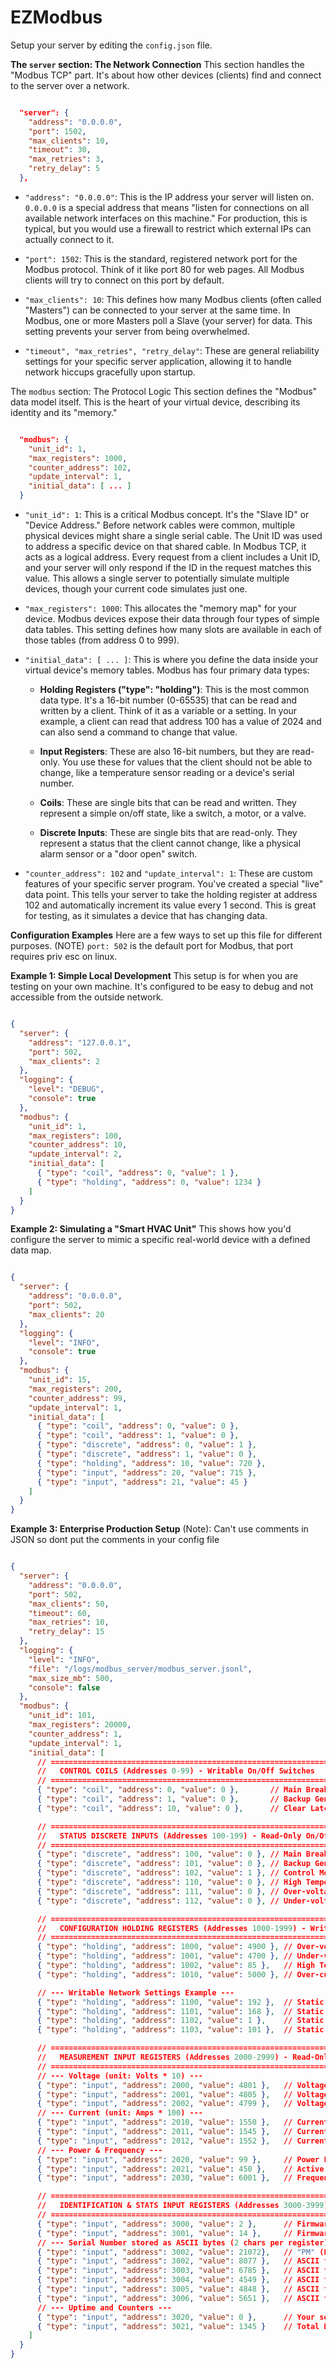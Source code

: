 # EZModbus

Setup your server by editing the `config.json` file.

**The `server` section: The Network Connection**
This section handles the "Modbus TCP" part. It's about how other devices (clients) find and connect to the server over a network.

```JSON

  "server": {
    "address": "0.0.0.0",
    "port": 1502,
    "max_clients": 10,
    "timeout": 30,
    "max_retries": 3,
    "retry_delay": 5
  },
```

- `"address": "0.0.0.0"`: This is the IP address your server will listen on. `0.0.0.0` is a special address that means "listen for connections on all available network interfaces on this machine." For production, this is typical, but you would use a firewall to restrict which external IPs can actually connect to it.

- `"port": 1502`: This is the standard, registered network port for the Modbus protocol. Think of it like port 80 for web pages. All Modbus clients will try to connect on this port by default.

- `"max_clients": 10`: This defines how many Modbus clients (often called "Masters") can be connected to your server at the same time. In Modbus, one or more Masters poll a Slave (your server) for data. This setting prevents your server from being overwhelmed.

- `"timeout", "max_retries", "retry_delay"`: These are general reliability settings for your specific server application, allowing it to handle network hiccups gracefully upon startup.

The `modbus` section: The Protocol Logic
This section defines the "Modbus" data model itself. This is the heart of your virtual device, describing its identity and its "memory."

```JSON

  "modbus": {
    "unit_id": 1,
    "max_registers": 1000,
    "counter_address": 102,
    "update_interval": 1,
    "initial_data": [ ... ]
  }
```

- `"unit_id": 1`: This is a critical Modbus concept. It's the "Slave ID" or "Device Address." Before network cables were common, multiple physical devices might share a single serial cable. The Unit ID was used to address a specific device on that shared cable. In Modbus TCP, it acts as a logical address. Every request from a client includes a Unit ID, and your server will only respond if the ID in the request matches this value. This allows a single server to potentially simulate multiple devices, though your current code simulates just one.

- `"max_registers": 1000`: This allocates the "memory map" for your device. Modbus devices expose their data through four types of simple data tables. This setting defines how many slots are available in each of those tables (from address 0 to 999).

- `"initial_data": [ ... ]`: This is where you define the data inside your virtual device's memory tables. Modbus has four primary data types:

    - **Holding Registers ("type": "holding")**: This is the most common data type. It's a 16-bit number (0-65535) that can be read and written by a client. Think of it as a variable or a setting. In your example, a client can read that address 100 has a value of 2024 and can also send a command to change that value.

    - **Input Registers**: These are also 16-bit numbers, but they are read-only. You use these for values that the client should not be able to change, like a temperature sensor reading or a device's serial number.

    - **Coils**: These are single bits that can be read and written. They represent a simple on/off state, like a switch, a motor, or a valve.

    - **Discrete Inputs**: These are single bits that are read-only. They represent a status that the client cannot change, like a physical alarm sensor or a "door open" switch.

- `"counter_address": 102` and `"update_interval": 1`: These are custom features of your specific server program. You've created a special "live" data point. This tells your server to take the holding register at address 102 and automatically increment its value every 1 second. This is great for testing, as it simulates a device that has changing data.

**Configuration Examples**
Here are a few ways to set up this file for different purposes. (NOTE) `port: 502` is the default port for Modbus, that port requires priv esc on linux.

**Example 1: Simple Local Development**
This setup is for when you are testing on your own machine. It's configured to be easy to debug and not accessible from the outside network.

```JSON

{
  "server": {
    "address": "127.0.0.1",
    "port": 502,
    "max_clients": 2
  },
  "logging": {
    "level": "DEBUG",
    "console": true
  },
  "modbus": {
    "unit_id": 1,
    "max_registers": 100,
    "counter_address": 10,
    "update_interval": 2,
    "initial_data": [
      { "type": "coil", "address": 0, "value": 1 },
      { "type": "holding", "address": 0, "value": 1234 }
    ]
  }
}
```
**Example 2: Simulating a "Smart HVAC Unit"**
This shows how you'd configure the server to mimic a specific real-world device with a defined data map.

```JSON

{
  "server": {
    "address": "0.0.0.0",
    "port": 502,
    "max_clients": 20
  },
  "logging": {
    "level": "INFO",
    "console": true
  },
  "modbus": {
    "unit_id": 15,
    "max_registers": 200,
    "counter_address": 99,
    "update_interval": 1,
    "initial_data": [
      { "type": "coil", "address": 0, "value": 0 },             
      { "type": "coil", "address": 1, "value": 0 },             
      { "type": "discrete", "address": 0, "value": 1 },          
      { "type": "discrete", "address": 1, "value": 0 },         
      { "type": "holding", "address": 10, "value": 720 },        
      { "type": "input", "address": 20, "value": 715 },        
      { "type": "input", "address": 21, "value": 45 }         
    ]
  }
}
```

**Example 3: Enterprise Production Setup**
(Note): Can't use comments in JSON so dont put the comments in your config file

```JSON

{
  "server": {
    "address": "0.0.0.0",   
    "port": 502,
    "max_clients": 50,      
    "timeout": 60,          
    "max_retries": 10,
    "retry_delay": 15
  },
  "logging": {
    "level": "INFO",        
    "file": "/logs/modbus_server/modbus_server.jsonl",
    "max_size_mb": 500,     
    "console": false       
  },
  "modbus": {
    "unit_id": 101,          
    "max_registers": 20000,
    "counter_address": 1,
    "update_interval": 1,
    "initial_data": [
      // ======================================================================
      //   CONTROL COILS (Addresses 0-99) - Writable On/Off Switches
      // ======================================================================
      { "type": "coil", "address": 0, "value": 0 },       // Main Breaker Control (0=Open, 1=Close)
      { "type": "coil", "address": 1, "value": 0 },       // Backup Generator Control (0=Disable, 1=Enable)
      { "type": "coil", "address": 10, "value": 0 },      // Clear Latched Alarms (Write 1 to clear)

      // ======================================================================
      //   STATUS DISCRETE INPUTS (Addresses 100-199) - Read-Only On/Off Status
      // ======================================================================
      { "type": "discrete", "address": 100, "value": 0 }, // Main Breaker Status (0=Open, 1=Closed)
      { "type": "discrete", "address": 101, "value": 0 }, // Backup Generator Status (0=Stopped, 1=Running)
      { "type": "discrete", "address": 102, "value": 1 }, // Control Mode (0=Manual, 1=Remote/Modbus)
      { "type": "discrete", "address": 110, "value": 0 }, // High Temperature Alarm (0=OK, 1=Alarm)
      { "type": "discrete", "address": 111, "value": 0 }, // Over-voltage Fault (0=OK, 1=Fault)
      { "type": "discrete", "address": 112, "value": 0 }, // Under-voltage Fault (0=OK, 1=Fault)

      // ======================================================================
      //   CONFIGURATION HOLDING REGISTERS (Addresses 1000-1999) - Writable Settings
      // ======================================================================
      { "type": "holding", "address": 1000, "value": 4900 }, // Over-voltage Trip Point (Value in Volts * 10, e.g., 490.0V)
      { "type": "holding", "address": 1001, "value": 4700 }, // Under-voltage Trip Point (Value in Volts * 10, e.g., 470.0V)
      { "type": "holding", "address": 1002, "value": 85 },   // High Temperature Alarm Point (Celsius)
      { "type": "holding", "address": 1010, "value": 5000 }, // Over-current Trip Point (Amps * 100, e.g. 50.00A)

      // --- Writable Network Settings Example ---
      { "type": "holding", "address": 1100, "value": 192 },  // Static IP Octet 1
      { "type": "holding", "address": 1101, "value": 168 },  // Static IP Octet 2
      { "type": "holding", "address": 1102, "value": 1 },    // Static IP Octet 3
      { "type": "holding", "address": 1103, "value": 101 },  // Static IP Octet 4

      // ======================================================================
      //   MEASUREMENT INPUT REGISTERS (Addresses 2000-2999) - Read-Only Live Data
      // ======================================================================
      // --- Voltage (unit: Volts * 10) ---
      { "type": "input", "address": 2000, "value": 4801 },   // Voltage Phase A-B
      { "type": "input", "address": 2001, "value": 4805 },   // Voltage Phase B-C
      { "type": "input", "address": 2002, "value": 4799 },   // Voltage Phase C-A
      // --- Current (unit: Amps * 100) ---
      { "type": "input", "address": 2010, "value": 1550 },   // Current Phase A (e.g., 15.50A)
      { "type": "input", "address": 2011, "value": 1545 },   // Current Phase B
      { "type": "input", "address": 2012, "value": 1552 },   // Current Phase C
      // --- Power & Frequency ---
      { "type": "input", "address": 2020, "value": 99 },     // Power Factor (Value * 100, e.g., 0.99)
      { "type": "input", "address": 2021, "value": 450 },    // Active Power (kW)
      { "type": "input", "address": 2030, "value": 6001 },   // Frequency (Hz * 100, e.g., 60.01Hz)

      // ======================================================================
      //   IDENTIFICATION & STATS INPUT REGISTERS (Addresses 3000-3999) - Read-Only
      // ======================================================================
      { "type": "input", "address": 3000, "value": 2 },      // Firmware Version Major
      { "type": "input", "address": 3001, "value": 14 },     // Firmware Version Minor
      // --- Serial Number stored as ASCII bytes (2 chars per register) ---
      { "type": "input", "address": 3002, "value": 21072},   // "PM" (P=80, M=77 -> 80*256 + 77 = 20557 is wrong, should be bitshifted: 80<<8 | 77 = 20557) - let's use a simpler value for clarity if ASCII is too complex. Let's use decimal values.
      { "type": "input", "address": 3002, "value": 8077 },   // ASCII for "PM" as a simple decimal
      { "type": "input", "address": 3003, "value": 6785 },   // ASCII for "CU" as a simple decimal
      { "type": "input", "address": 3004, "value": 4549 },   // ASCII for "-1" as a simple decimal
      { "type": "input", "address": 3005, "value": 4848 },   // ASCII for "00" as a simple decimal
      { "type": "input", "address": 3006, "value": 5651 },   // ASCII for "83" as a simple decimal
      // --- Uptime and Counters ---
      { "type": "input", "address": 3020, "value": 0 },      // Your server's live counter (seconds) will update this address
      { "type": "input", "address": 3021, "value": 1345 }    // Total Breaker Operations
    ]
  }
}
```
